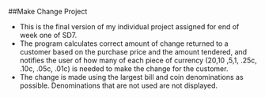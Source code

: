 ##Make Change Project
- This is the final version of my individual project assigned for end of week one of SD7.
- The program calculates correct amount of change returned to a customer based on the purchase price and the amount tendered, and notifies the user of how many of each piece of currency ($20 ,$10 ,$5 ,$1, .25c, .10c, .05c, .01c) is needed to make the change for the customer. 
- The change is made using the largest bill and coin denominations as possible. Denominations that are not used are not displayed.
